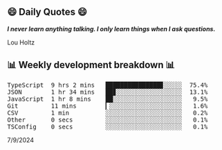 ## 😄 Daily Quotes 😄

_**I never learn anything talking. I only learn things when I ask questions.**_

Lou Holtz



## 📊 Weekly development breakdown 📊

<pre>TypeScript  9 hrs 2 mins   ███████████████▊░░░░░  75.4%
JSON        1 hr 34 mins   ██▊░░░░░░░░░░░░░░░░░░  13.1%
JavaScript  1 hr 8 mins    ██░░░░░░░░░░░░░░░░░░░   9.5%
Git         11 mins        ▎░░░░░░░░░░░░░░░░░░░░   1.6%
CSV         1 min          ░░░░░░░░░░░░░░░░░░░░░   0.2%
Other       0 secs         ░░░░░░░░░░░░░░░░░░░░░   0.1%
TSConfig    0 secs         ░░░░░░░░░░░░░░░░░░░░░   0.1%</pre>

7/9/2024